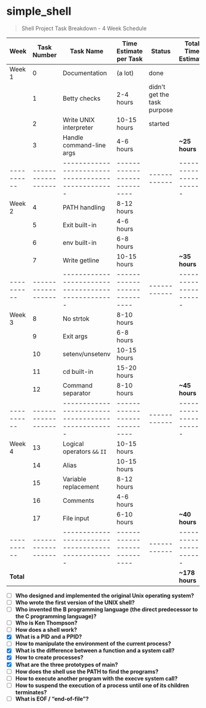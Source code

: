 # simple_shell

> Shell Project Task Breakdown - 4 Week Schedule

| **Week** | **Task Number** | **Task Name**                                   | **Time Estimate per Task** | **Status** | **Total Time Estimate** |
|----------|------------------|-------------------------------------------------|----------------------------|------------|-------------------------|
| Week 1  | 0                | Documentation                                   | (a lot)                    |  done          |                         |
|          | 1                | Betty checks                                    | 2-4 hours                  |  didn't get the task purpose          |                         |
|          | 2                | Write UNIX interpreter                          | 10-15 hours                |  started          |                         |
|          | 3                | Handle command-line args                        | 4-6 hours                  |            | **~25 hours**          |
|----------|------------------|-------------------------------------------------|----------------------------|------------|-------------------------|
| Week 2  | 4                | PATH handling                                   | 8-12 hours                 |            |                         |
|          | 5                | Exit built-in                                   | 4-6 hours                  |            |                         |
|          | 6                | env built-in                                    | 6-8 hours                  |            |                         |
|          | 7                | Write getline                                   | 10-15 hours                |            | **~35 hours**          |
|----------|------------------|-------------------------------------------------|----------------------------|------------|-------------------------|
| Week 3  | 8                | No strtok                                       | 8-10 hours                 |            |                         |
|          | 9                | Exit args                                       | 6-8 hours                  |            |                         |
|          | 10               | setenv/unsetenv                                 | 10-15 hours                |            |                         |
|          | 11               | cd built-in                                     | 15-20 hours                |            |                         |
|          | 12               | Command separator                               | 8-10 hours                 |            | **~45 hours**          |
|----------|------------------|-------------------------------------------------|----------------------------|------------|-------------------------|
| Week 4  | 13               | Logical operators `&&` `II`                     | 10-15 hours                |            |                         |
|          | 14               | Alias                                           | 10-15 hours                |            |                         |
|          | 15               | Variable replacement                             | 8-12 hours                 |            |                         |
|          | 16               | Comments                                        | 4-6 hours                  |            |                         |
|          | 17               | File input                                      | 6-10 hours                 |            | **~40 hours**          |
|----------|------------------|-------------------------------------------------|----------------------------|------------|-------------------------|
| **Total**|                  |                                                 |                            |            | **~178 hours**         | 

- [ ] **Who designed and implemented the original Unix operating system?**
- [ ] **Who wrote the first version of the UNIX shell?**
- [ ] **Who invented the B programming language (the direct predecessor to the C programming language)?**
- [ ] **Who is Ken Thompson?**
- [ ] **How does a shell work?**
- [x] **What is a PID and a PPID?**
- [ ] **How to manipulate the environment of the current process?**
- [x] **What is the difference between a function and a system call?**
- [x] **How to create processes?**
- [x] **What are the three prototypes of main?**
- [ ] **How does the shell use the PATH to find the programs?**
- [ ] **How to execute another program with the execve system call?**
- [ ] **How to suspend the execution of a process until one of its children terminates?**
- [ ] **What is EOF / “end-of-file”?**
